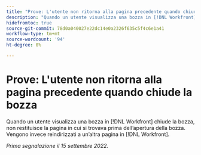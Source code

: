 ```yaml
---
title: "Prove: L'utente non ritorna alla pagina precedente quando chiude la bozza"
description: "Quando un utente visualizza una bozza in [!DNL Workfront] chiude la bozza, non restituisce la pagina in cui si trovava prima dell’apertura della bozza. Vengono invece reindirizzati a un’altra pagina in [!DNL Workfront]. "
hidefromtoc: true
source-git-commit: 78d0a040027e22dc14e0a2326f635c5f4c6e1a41
workflow-type: tm+mt
source-wordcount: '94'
ht-degree: 0%

---
```



# Prove: L&#39;utente non ritorna alla pagina precedente quando chiude la bozza

<!--This is on the WF page as well as the WFP page-->

Quando un utente visualizza una bozza in [!DNL Workfront] chiude la bozza, non restituisce la pagina in cui si trovava prima dell’apertura della bozza. Vengono invece reindirizzati a un’altra pagina in [!DNL Workfront].

_Prima segnalazione il 15 settembre 2022._

